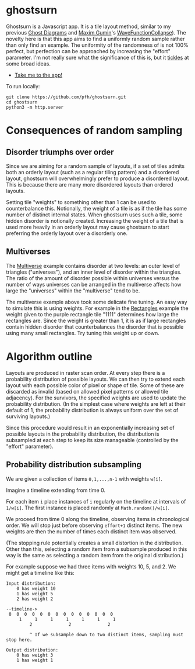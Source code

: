 # ghostsurn

Ghostsurn is a Javascript app. It is a tile layout method, similar to my previous [Ghost Diagrams](http://logarithmic.net/pfh/ghost-diagrams) and [Maxim Gumin](https://twitter.com/ExUtumno)'s [WaveFunctionCollapse](https://github.com/mxgmn/WaveFunctionCollapse)). The novelty here is that this app aims to find a uniformly random sample rather than only find an example. The uniformity of the randomness of is not 100% perfect, but perfection can be approached by increasing the "effort" parameter. I'm not really sure what the significance of this is, but it [tickles](https://twitter.com/paulfharrison/status/1438466031488421888) at some broad ideas.

* [Take me to the app!](https://logarithmic.net/ghostsurn)

To run locally:

```
git clone https://github.com/pfh/ghostsurn.git
cd ghostsurn
python3 -m http.server
```

# Consequences of random sampling

## Disorder triumphs over order

Since we are aiming for a random sample of layouts, if a set of tiles admits both an orderly layout (such as a regular tiling pattern) and a disordered layout, ghostsurn will overwhelmingly prefer to produce a disordered layout. This is because there are many more disordered layouts than ordered layouts.

Setting tile "weights" to something other than 1 can be used to counterbalance this. Notionally, the weight of a tile is as if the tile has some number of distinct internal states. When ghostsurn uses such a tile, some hidden disorder is notionally created. Increasing the weight of a tile that is used more heavily in an orderly layout may cause ghostsurn to start preferring the orderly layout over a disorderly one.

## Multiverses

The [Multiverse](https://logarithmic.net/ghostsurn/0.2/pixel.html#rotation=&width=30&height=60&max_memory=100000&effort=250&scale=10&pattern=10%7C10%7C0222222222201001100221100100222000110202211111222221000202222000222222200222222220222222222222222222&mask=5%7C5%7C0000001100011000000000000&pal0=%23fce94f&pal1=%23d9138a&pal2=%2312a4d9&pal3=%23000000&pal4=%23ffffff&weight0=1&weight1=1&weight2=1&weight3=1&weight4=1) example contains disorder at two levels: an outer level of triangles ("universes"), and an inner level of disorder within the triangles. The ratio of the amount of disorder possible within universes versus the number of ways universes can be arranged in the multiverse affects how large the "universes" within the "multiverse" tend to be.

The multiverse example above took some delicate fine tuning. An easy way to simulate this is using weights. For example in the [Rectangles](https://logarithmic.net/ghostsurn/0.2/tile.html#bg=%23c4a000&outlines=1&grid=0&width=15&height=20&max_memory=100000&effort=250&scale=30&tile0=1444&pal0=%23fce94f&weight0=1&tile1=1111&pal1=%2375507b&weight1=1.5) example the weight given to the purple rectangle tile "1111" determines how large the rectangles are. Since the weight is greater than 1, it is as if large rectangles contain hidden disorder that counterbalances the disorder that is possible using many small rectangles. Try tuning this weight up or down.


# Algorithm outline

Layouts are produced in raster scan order. At every step there is a probability distribution of possible layouts. We can then try to extend each layout with each possible color of pixel or shape of tile. Some of these are discarded as invalid (based on allowed pixel patterns or allowed tile adjacency). For the survivors, the specified weights are used to update the probability distribution. (In the simplest case where weights are left at their default of 1, the probability distribution is always uniform over the set of surviving layouts.)

Since this procedure would result in an exponentially increasing set of possible layouts in the probability distribution, the distribution is subsampled at each step to keep its size manageable (controlled by the "effort" parameter).

## Probability distribution subsampling

We are given a collection of items `0,1,...,n-1` with weights `w[i]`.

Imagine a timeline extending from time 0.

For each item `i` place instances of `i` regularly on the timeline at intervals of `1/w[i]`. The first instance is placed randomly at `Math.random()/w[i]`. 

We proceed from time 0 along the timeline, observing items in chronological order. We will stop just before observing `effort+1` distinct items. The new weights are then the number of times each distinct item was observed.

(The stopping rule potentially creates a small distortion in the distribution. Other than this, selecting a random item from a subsample produced in this way is the same as selecting a random item from the original distribution.)

For example suppose we had three items with weights 10, 5, and 2. We might get a timeline like this:

```
Input distribution:
    0 has weight 10
    1 has weight 5
    2 has weight 2

--timeline->
 0  0  0  0  0  0  0  0  0  0  0  0  0  0
     1     1     1     1     1     1     1
         2              2              2
          
         ^ If we subsample down to two distinct items, sampling must stop here.
         
Output distribution:
    0 has weight 3
    1 has weight 1
```


